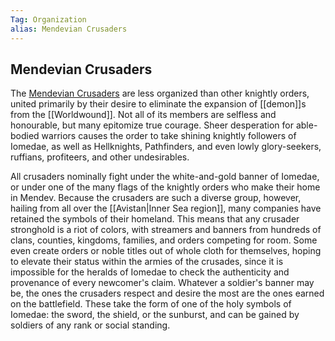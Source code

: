 ```yaml
---
Tag: Organization
alias: Mendevian Crusaders
---
```

## Mendevian Crusaders
The [Mendevian Crusaders](https://pathfinderwiki.com/wiki/Mendevian_Crusades#Mendevian_Crusaders) are less organized than other knightly orders, united primarily by their desire to eliminate the expansion of [[demon]]s from the [[Worldwound]]. Not all of its members are selfless and honourable, but many epitomize true courage. Sheer desperation for able-bodied warriors causes the order to take shining knightly followers of Iomedae, as well as Hellknights, Pathfinders, and even lowly glory-seekers, ruffians, profiteers, and other undesirables.

All crusaders nominally fight under the white-and-gold banner of Iomedae, or under one of the many flags of the knightly orders who make their home in Mendev. Because the crusaders are such a diverse group, however, hailing from all over the [[Avistan|Inner Sea region]], many companies have retained the symbols of their homeland. This means that any crusader stronghold is a riot of colors, with streamers and banners from hundreds of clans, counties, kingdoms, families, and orders competing for room. Some even create orders or noble titles out of whole cloth for themselves, hoping to elevate their status within the armies of the crusades, since it is impossible for the heralds of Iomedae to check the authenticity and provenance of every newcomer's claim. Whatever a soldier's banner may be, the ones the crusaders respect and desire the most are the ones earned on the battlefield. These take the form of one of the holy symbols of Iomedae: the sword, the shield, or the sunburst, and can be gained by soldiers of any rank or social standing.